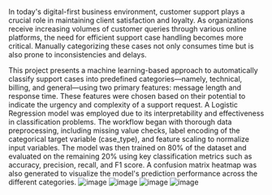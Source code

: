 In today's digital-first business environment, customer support plays a crucial role in maintaining client satisfaction and loyalty. As organizations receive increasing volumes of customer queries through various online platforms, the need for efficient support case handling becomes more critical. Manually categorizing these cases not only consumes time but is also prone to inconsistencies and delays.

This project presents a machine learning-based approach to automatically classify support cases into predefined categories—namely, technical, billing, and general—using two primary features: message length and response time. These features were chosen based on their potential to indicate the urgency and complexity of a support request.
A Logistic Regression model was employed due to its interpretability and effectiveness in classification problems. The workflow began with thorough data preprocessing, including missing value checks, label encoding of the categorical target variable (case_type), and feature scaling to normalize input variables. The model was then trained on 80% of the dataset and evaluated on the remaining 20% using key classification metrics such as accuracy, precision, recall, and F1 score. A confusion matrix heatmap was also generated to visualize the model's prediction performance across the different categories.
![image](https://github.com/user-attachments/assets/9f67d402-debc-4d0b-ab1a-53dbdabf43dc)
![image](https://github.com/user-attachments/assets/126fcdbc-94f0-4657-bf47-b3b47192acab)
![image](https://github.com/user-attachments/assets/71f29665-c42d-42bc-b18a-0d5603f227fa)
![image](https://github.com/user-attachments/assets/97df61fc-a668-4049-837a-8850cf721481)
